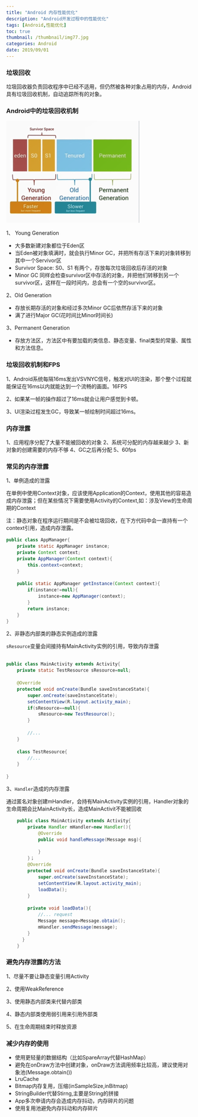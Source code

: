 ```yaml
---
title: "Android 内存性能优化"
description: "Android开发过程中的性能优化"
tags: [Android,性能优化]
toc: true
thumbnail: /thumbnail/img77.jpg
categories: Android
date: 2019/09/01
---
```



### 垃圾回收
垃圾回收器负责回收程序中已经不适用，但仍然被各种对象占用的内存，Android具有垃圾回收机制，自动追踪所有的对象。

<!--more-->
### Android中的垃圾回收机制

![](public/img/Android/Android_performance.png)

1、 Young Generation
 * 大多数新建对象都位于Eden区
 * 当Eden被对象填满时，就会执行Minor GC，并把所有存活下来的对象转移到其中一个Servivor区
 * Survivor Space: S0、S1 有两个，存放每次垃圾回收后存活的对象
 * Minor GC 同样会检查survivor区中存活的对象，并把他们转移到另一个survivor区，这样在一段时间内，总会有一个空的survivor区。

2、Old Generation
* 存放长期存活的对象和经过多次Minor GC后依然存活下来的对象
* 满了进行Major GC(花时间比Minor时间长)

3、Permanent Generation
* 存放方法区，方法区中有要加载的类信息、静态变量、final类型的常量、属性和方法信息。

### 垃圾回收机制和FPS 

1、Android系统每隔16ms发出VSVNYC信号，触发对UI的渲染，那个整个过程就能保证在16ms以内就能达到一个流畅的画面。16FPS

2、如果某一帧的操作超过了16ms就会让用户感觉到卡顿。

3、UI渲染过程发生GC，导致某一帧绘制时间超过16ms。


### 内存泄露

1、应用程序分配了大量不能被回收的对象
2、系统可分配的内存越来越少
3、新对象的创建需要的内存不够
4、GC之后再分配
5、60fps

### 常见的内存泄露

1、单例造成的泄露

在单例中使用Context对象，应该使用Application的Context，使用其他的容易造成内存泄露；但在某些情况下需要使用Activity的Context,如：涉及View的生命周期的Context

注：静态对象在程序运行期间是不会被垃圾回收，在下方代码中会一直持有一个context引用，造成内存泄露。

```java
public class AppManager{
    private static AppManager instance;
    private Context context;
    private AppManager(Context context){
        this.context=context;
    }

    public static AppManager getInstance(Context context){
        if(instance!=null){
            instance=new AppManager(context);
        }
        return instance;
    }
}
```


2、非静态内部类的静态实例造成的泄露

`sResource`变量会间接持有MainActivity实例的引用，导致内存泄露

```java

public class MainActivity extends Activity{
    private static TestResource sResource=null;

    @Override
    protected void onCreate(Bundle saveInstanceState){
        super.onCreate(saveInstanceState);
        setContentView(R.layout.activity_main);
        if(sResource==null){
            sResource=new TestResource();
        }

        //...
    }

    class TestResource{
        //...
    }

}

```

3、`Handler`造成的内存泄露

通过匿名对象创建mHandler，会持有MainActivity实例的引用，Handler对象的生命周期会比MainActivity长，造成MainActivit不能被回收

```java
    public class MainActivity extends Activity{
        private Handler mHandler=new Handler(){
            @Override
            public void handleMessage(Message msg){

            }
        }；
        @Override
        protected void onCreate(Bundle saveInstanceState){
            super.onCreate(saveInstanceState);
            setContentView(R.layout.activity_main);
            loadData();
        }

        private void loadData(){
            //... request
            Message message=Message.obtain();
            mHandler.sendMessage(message);
        }
      }
    }

```

### 避免内存泄露的方法
1、尽量不要让静态变量引用Activity

2、使用WeakReference

3、使用静态内部类来代替内部类

4、静态内部类使用弱引用来引用外部类

5、在生命周期结束时释放资源

### 减少内存的使用

* 使用更轻量的数据结构（比如SpareArray代替HashMap）
* 避免在onDraw方法中创建对象，onDraw方法调用频率比较高，建议使用对象池(Message.obtain())
* LruCache
* Bitmap内存复用，压缩(inSampleSize,inBitmap)
* StringBuilder代替Stirng,主要是String的拼接
* App多次申请内存会造成内存抖动，内存碎片的问题
* 使用复用池避免内存抖动和内存碎片